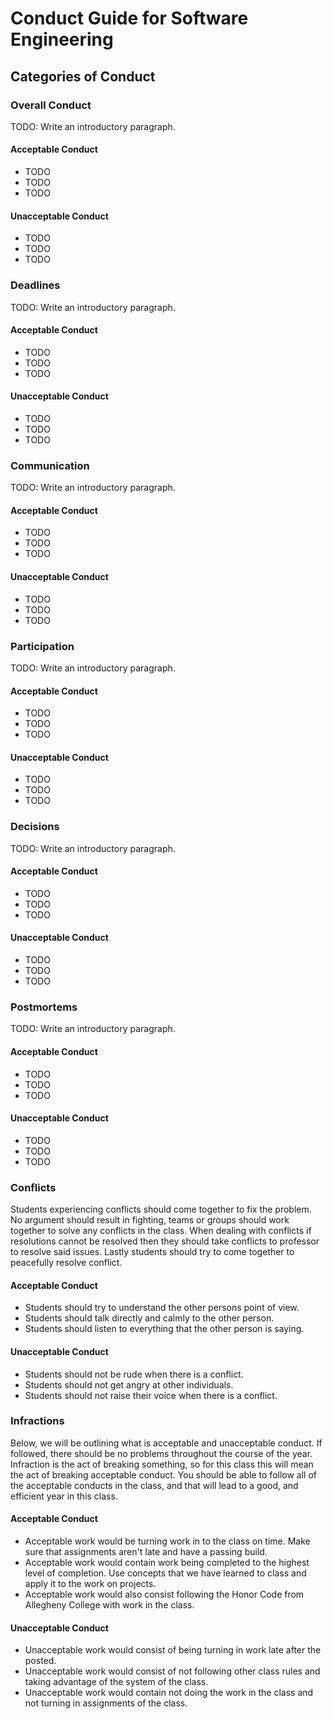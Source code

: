 # Conduct Guide for Software Engineering

## Categories of Conduct

### Overall Conduct

TODO: Write an introductory paragraph.

#### Acceptable Conduct

- TODO
- TODO
- TODO

#### Unacceptable Conduct

- TODO
- TODO
- TODO

### Deadlines

TODO: Write an introductory paragraph.

#### Acceptable Conduct

- TODO
- TODO
- TODO

#### Unacceptable Conduct

- TODO
- TODO
- TODO

### Communication

TODO: Write an introductory paragraph.

#### Acceptable Conduct

- TODO
- TODO
- TODO

#### Unacceptable Conduct

- TODO
- TODO
- TODO

### Participation

TODO: Write an introductory paragraph.

#### Acceptable Conduct

- TODO
- TODO
- TODO

#### Unacceptable Conduct

- TODO
- TODO
- TODO

### Decisions

TODO: Write an introductory paragraph.

#### Acceptable Conduct

- TODO
- TODO
- TODO

#### Unacceptable Conduct

- TODO
- TODO
- TODO

### Postmortems

TODO: Write an introductory paragraph.

#### Acceptable Conduct

- TODO
- TODO
- TODO

#### Unacceptable Conduct

- TODO
- TODO
- TODO

### Conflicts

Students experiencing conflicts should come together to fix the problem. No argument
should result in fighting, teams or groups should work together to solve any
conflicts in the class. When dealing with conflicts if resolutions cannot be resolved
then they should take conflicts to professor to resolve said issues. Lastly students
should try to come together to peacefully resolve conflict.

#### Acceptable Conduct

- Students should try to understand the other persons point of view.
- Students should talk directly and calmly to the other person.
- Students should listen to everything that the other person is saying.

#### Unacceptable Conduct

- Students should not be rude when there is a conflict.
- Students should not get angry at other individuals.
- Students should not raise their voice when there is a conflict.

### Infractions

Below, we will be outlining what is acceptable and unacceptable conduct. If followed,
there should be no problems throughout the course of the year. Infraction is the act
of breaking something, so for this class this will mean the act of
breaking acceptable conduct. You should be able to follow all of the acceptable
conducts in the class, and that will lead
to a good, and efficient year in this class.

#### Acceptable Conduct

- Acceptable work would be turning work in to the class on time. Make sure that assignments aren't late and have a passing build.
- Acceptable work would contain work being completed to the highest level of completion. Use concepts that we have learned to class and apply it to the work on projects.
- Acceptable work would also consist following the Honor Code from Allegheny College with work in the class.

#### Unacceptable Conduct

- Unacceptable work would consist of being turning in work late after the posted.
- Unacceptable work would consist of not following other class rules and taking advantage of the system of the class.
- Unacceptable work would contain not doing the work in the class and not turning in assignments of the class.
